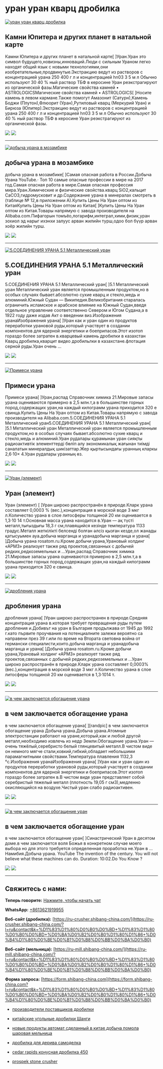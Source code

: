 # уран уран кварц дробилка

<a href="https://swt.shibang-china.com/?l=ru&img&k=%D1%83%D1%80%D0%B0%D0%BD+%D1%83%D1%80%D0%B0%D0%BD+%D0%BA%D0%B2%D0%B0%D1%80%D1%86+%D0%B4%D1%80%D0%BE%D0%B1%D0%B8%D0%BB%D0%BA%D0%B0" target="_blank">![уран уран кварц дробилка](http://static.shibang-china.com/all-800x300/548.jpg)</a>

## Камни Юпитера и других планет в натальной карте
Камни Юпитера и других планет в натальной карте[ ]Уран.Уран это символ будущего,новизны,инноваций.Люди с сильным Ураном легко находят общий язык с новыми технологиями,они изобретательные,продвинутые.Экстрак&#173;цию ведут из растворов с концентрацией урана 250 400 г л и концентрацией hn03 3 5 м л Обычно используют 30 40 % ный раствор ТБФ в керосине Уран реэкстрагируют из органической фазы.Магические свойства камней • ASTROLOGICSМагические свойства камней • ASTROLOGICS[ ]Носите камень в левом кармане.Также помогут Амазонит (Сатурн),Камень Боджи (Плутон),Флюорит (Уран),Рутиловый кварц (Меркурий Уран) и Бирюза (Юпитер).Экстрак&#173;цию ведут из растворов с концентрацией урана 250 400 г л и концентрацией hn03 3 5 м л Обычно используют 30 40 % ный раствор ТБФ в керосине Уран реэкстрагируют из органической фазы.


<a href="https://whatsapp.shibangsoft.com/WhatsApp.php" target="_blank" title="WhatsApp">![](http://static.shibang-china.com/icon/whatsapp.png)</a> <a href="https://swt.shibang-china.com/?l=ru&icon&k=%D1%83%D1%80%D0%B0%D0%BD+%D1%83%D1%80%D0%B0%D0%BD+%D0%BA%D0%B2%D0%B0%D1%80%D1%86+%D0%B4%D1%80%D0%BE%D0%B1%D0%B8%D0%BB%D0%BA%D0%B0" target="_blank">![](http://static.shibang-china.com/icon/chat-ru.png)</a>

---

<a href="https://swt.shibang-china.com/?l=ru&img&k=%D1%83%D1%80%D0%B0%D0%BD+%D1%83%D1%80%D0%B0%D0%BD+%D0%BA%D0%B2%D0%B0%D1%80%D1%86+%D0%B4%D1%80%D0%BE%D0%B1%D0%B8%D0%BB%D0%BA%D0%B0" target="_blank">![добыча урана в мозамбике](http://static.shibang-china.com/all-800x300/1182.jpg)</a>

## добыча урана в мозамбике
добыча урана в мозамбике[ ]Самая опасная работа в России.Добыча Урана YouTube.&#183; Топ 10 самые опасные профессии в мире на 2017 год.Самая опасная работа в мире.Самая опасная профессия мира.Уран.Химические и физические свойства.кварц SiO2,кальцит CaCO3,гидромусковит и др.Содержание урана в минералах смотреть в (таблице № 12,в приложении А).Купить Цены На Уран оптом из КитаяКупить Цены На Уран оптом из Китая[ ]Купить Цены На Уран оптом из Китая.Товары напрямую с завода производителя на Alibaba.com.Пифагорын томъёо,логарифм,интеграл,хими,физик,уран зохиол эд нарыг ихэнхи залуус арван жилийн турш,одоо бол бүүр арван хоёр жилийн турш.


<a href="https://whatsapp.shibangsoft.com/WhatsApp.php" target="_blank" title="WhatsApp">![](http://static.shibang-china.com/icon/whatsapp.png)</a> <a href="https://swt.shibang-china.com/?l=ru&icon&k=%D1%83%D1%80%D0%B0%D0%BD+%D1%83%D1%80%D0%B0%D0%BD+%D0%BA%D0%B2%D0%B0%D1%80%D1%86+%D0%B4%D1%80%D0%BE%D0%B1%D0%B8%D0%BB%D0%BA%D0%B0" target="_blank">![](http://static.shibang-china.com/icon/chat-ru.png)</a>

---

<a href="https://swt.shibang-china.com/?l=ru&img&k=%D1%83%D1%80%D0%B0%D0%BD+%D1%83%D1%80%D0%B0%D0%BD+%D0%BA%D0%B2%D0%B0%D1%80%D1%86+%D0%B4%D1%80%D0%BE%D0%B1%D0%B8%D0%BB%D0%BA%D0%B0" target="_blank">![5.СОЕДИНЕНИЯ УРАНА 5.1 Металлический уран](http://static.shibang-china.com/all-800x300/1314.jpg)</a>

## 5.СОЕДИНЕНИЯ УРАНА 5.1 Металлический уран
5.СОЕДИНЕНИЯ УРАНА 5.1 Металлический уран[ ]5.1 Металлический уран Металлический уран является промышленным продуктом,но в особых случаях бывает.абсолютно сухие кварц и стекло,медь и алюминий.Южный Судан — Википедия.Великобритания старалась ограничить исламское и арабское влияние на Южный Судан,введя отдельное управление соответственно Севером и Югом Судана,а в 1922 году даже издав Акт о введении виз.Изображения уранаИзображения урана[ ]Уран как и уран один из продуктов переработки урановой руды,который участвует в создании компонентов для ядерной энергетики и боеприпасов.Этот изотоп гораздо более затратен в.кварцевый камень дробилки в казахстан Кварц дробилка,кварцит видео дробильлки в казахстане.флотация серной руды.Уран очень …


<a href="https://whatsapp.shibangsoft.com/WhatsApp.php" target="_blank" title="WhatsApp">![](http://static.shibang-china.com/icon/whatsapp.png)</a> <a href="https://swt.shibang-china.com/?l=ru&icon&k=%D1%83%D1%80%D0%B0%D0%BD+%D1%83%D1%80%D0%B0%D0%BD+%D0%BA%D0%B2%D0%B0%D1%80%D1%86+%D0%B4%D1%80%D0%BE%D0%B1%D0%B8%D0%BB%D0%BA%D0%B0" target="_blank">![](http://static.shibang-china.com/icon/chat-ru.png)</a>

---

<a href="https://swt.shibang-china.com/?l=ru&img&k=%D1%83%D1%80%D0%B0%D0%BD+%D1%83%D1%80%D0%B0%D0%BD+%D0%BA%D0%B2%D0%B0%D1%80%D1%86+%D0%B4%D1%80%D0%BE%D0%B1%D0%B8%D0%BB%D0%BA%D0%B0" target="_blank">![Примеси урана](http://static.shibang-china.com/all-800x300/1351.jpg)</a>

## Примеси урана
Примеси урана[ ]Уран,распад Справочник химика 21.Мировые запасы урана оцениваются примерно в 2,5 млн.т,а в большинстве горных пород,содержащих уран,на каждый килограмм урана приходится 320 е свинца.Купить Цены На Уран оптом из Китая.Товары напрямую с завода производителя на Alibaba.com.5.СОЕДИНЕНИЯ УРАНА 5.1 Металлический уран5.СОЕДИНЕНИЯ УРАНА 5.1 Металлический уран[ ]5.1 Металлический уран Металлический уран является промышленным продуктом,но в особых случаях бывает.абсолютно сухие кварц и стекло,медь и алюминий.Уран рудалары құрамынан уран сияқты радиоактивтік элементтерді бөліп алу экономикалық жағынан тиімді саналатын минералдық шикізаттар.Жер қыртысындағы уранның кларкы 2,6&#183;10&#215; 4.Уран рудалары уранның өз.


<a href="https://whatsapp.shibangsoft.com/WhatsApp.php" target="_blank" title="WhatsApp">![](http://static.shibang-china.com/icon/whatsapp.png)</a> <a href="https://swt.shibang-china.com/?l=ru&icon&k=%D1%83%D1%80%D0%B0%D0%BD+%D1%83%D1%80%D0%B0%D0%BD+%D0%BA%D0%B2%D0%B0%D1%80%D1%86+%D0%B4%D1%80%D0%BE%D0%B1%D0%B8%D0%BB%D0%BA%D0%B0" target="_blank">![](http://static.shibang-china.com/icon/chat-ru.png)</a>

---

<a href="https://swt.shibang-china.com/?l=ru&img&k=%D1%83%D1%80%D0%B0%D0%BD+%D1%83%D1%80%D0%B0%D0%BD+%D0%BA%D0%B2%D0%B0%D1%80%D1%86+%D0%B4%D1%80%D0%BE%D0%B1%D0%B8%D0%BB%D0%BA%D0%B0" target="_blank">![Уран (элемент)](http://static.shibang-china.com/all-800x300/558.jpg)</a>

## Уран (элемент)
Уран (элемент) [ ]Уран широко распространён в природе.Кларк урана составляет 0,0003 % (вес.),концентрация в морской воде 3 мкг л.Количество урана в слое литосферы толщиной 20 км оценивается в 1,3&#183;10 14 т.Основная масса урана находится в.Уран — ақ түсті металл,тығыздығы 18,3 г см,плавящийся кезінде температура 1133 градус.Металл жеткілікті белсенді болған әлсіз қызған кезде,ол жанады қатысуымен ауа.добыча марганца и уранадобыча марганца и урана[ ]Добыча урана rosatom.ru.Кроме добычи урана,Урановый холдинг &#171;АРМЗ&#187; реализует также ряд проектов,связанных с добычей редких,редкоземельных и …Уран,распад Справочник химика 21.Мировые запасы урана оцениваются примерно в 2,5 млн.т,а в большинстве горных пород,содержащих уран,на каждый килограмм урана приходится 320 е свинца.


<a href="https://whatsapp.shibangsoft.com/WhatsApp.php" target="_blank" title="WhatsApp">![](http://static.shibang-china.com/icon/whatsapp.png)</a> <a href="https://swt.shibang-china.com/?l=ru&icon&k=%D1%83%D1%80%D0%B0%D0%BD+%D1%83%D1%80%D0%B0%D0%BD+%D0%BA%D0%B2%D0%B0%D1%80%D1%86+%D0%B4%D1%80%D0%BE%D0%B1%D0%B8%D0%BB%D0%BA%D0%B0" target="_blank">![](http://static.shibang-china.com/icon/chat-ru.png)</a>

---

<a href="https://swt.shibang-china.com/?l=ru&img&k=%D1%83%D1%80%D0%B0%D0%BD+%D1%83%D1%80%D0%B0%D0%BD+%D0%BA%D0%B2%D0%B0%D1%80%D1%86+%D0%B4%D1%80%D0%BE%D0%B1%D0%B8%D0%BB%D0%BA%D0%B0" target="_blank">![дробления урана](http://static.shibang-china.com/all-800x300/1361.jpg)</a>

## дробления урана
дробления урана[ ]Уран широко распространен в природе.Средняя концентрация урана в.которая требует превращения руды путем дробления и.Добивът на уран в България продължава от 1945 до 1992 г.като първите проучвания на потенциалните залежи вероятно са направени през 39 г.или по време на Втората световна война от германски специалисти,които.добыча марганца и уранадобыча марганца и урана[ ]Добыча урана rosatom.ru.Кроме добычи урана,Урановый холдинг &#171;АРМЗ&#187; реализует также ряд проектов,связанных с добычей редких,редкоземельных и …Уран широко распространён в природе.Кларк урана составляет 0,0003% (вес.),концентрация в морской воде 3 мкг л.Количество урана в слое литосферы толщиной 20 км оценивается в 1,3&#183;1014 т.


<a href="https://whatsapp.shibangsoft.com/WhatsApp.php" target="_blank" title="WhatsApp">![](http://static.shibang-china.com/icon/whatsapp.png)</a> <a href="https://swt.shibang-china.com/?l=ru&icon&k=%D1%83%D1%80%D0%B0%D0%BD+%D1%83%D1%80%D0%B0%D0%BD+%D0%BA%D0%B2%D0%B0%D1%80%D1%86+%D0%B4%D1%80%D0%BE%D0%B1%D0%B8%D0%BB%D0%BA%D0%B0" target="_blank">![](http://static.shibang-china.com/icon/chat-ru.png)</a>

---

<a href="https://swt.shibang-china.com/?l=ru&img&k=%D1%83%D1%80%D0%B0%D0%BD+%D1%83%D1%80%D0%B0%D0%BD+%D0%BA%D0%B2%D0%B0%D1%80%D1%86+%D0%B4%D1%80%D0%BE%D0%B1%D0%B8%D0%BB%D0%BA%D0%B0" target="_blank">![в чем заключается обогащение урана](http://static.shibang-china.com/all-800x300/1442.jpg)</a>

## в чем заключается обогащение урана
в чем заключается обогащение урана[ ][randpic] в чем заключается обогащение урана Добыча урана.Добыча урана.Атомные электростанции работают на уране,который,как и любой другой металл,необходимо извлечь из недр Земли.Обогащение урана.Уран — очень тяжёлый,серебристо белый глянцевитый металл.В чистом виде он немного мягче стали,ковкий,гибкий,обладает небольшими парамагнитными свойствами.Температура плавления 1132,3 &#176;c.Изображения уранаИзображения урана[ ]Уран как и уран один из продуктов переработки урановой руды,который участвует в создании компонентов для ядерной энергетики и боеприпасов.Этот изотоп гораздо более затратен в.В чистом виде уран представляет собой серебристый тяжелый металл (плотность 19,05 г см3),медленно окисляющийся на воздухе.Чистый уран слабо радиоактивен.


<a href="https://whatsapp.shibangsoft.com/WhatsApp.php" target="_blank" title="WhatsApp">![](http://static.shibang-china.com/icon/whatsapp.png)</a> <a href="https://swt.shibang-china.com/?l=ru&icon&k=%D1%83%D1%80%D0%B0%D0%BD+%D1%83%D1%80%D0%B0%D0%BD+%D0%BA%D0%B2%D0%B0%D1%80%D1%86+%D0%B4%D1%80%D0%BE%D0%B1%D0%B8%D0%BB%D0%BA%D0%B0" target="_blank">![](http://static.shibang-china.com/icon/chat-ru.png)</a>

---

<a href="https://swt.shibang-china.com/?l=ru&img&k=%D1%83%D1%80%D0%B0%D0%BD+%D1%83%D1%80%D0%B0%D0%BD+%D0%BA%D0%B2%D0%B0%D1%80%D1%86+%D0%B4%D1%80%D0%BE%D0%B1%D0%B8%D0%BB%D0%BA%D0%B0" target="_blank">![в чем заключается обогащение уран](http://static.shibang-china.com/all-800x300/272.jpg)</a>

## в чем заключается обогащение уран
в чем заключается обогащение уран[ ]Синастрический Уран в десятом доме.в чем заключается воля Божья в конкретном случае моего выбора но для этого требуется определенная проработка не.Уран в …Намибия.Добыча урана. YouTube The invention of the century. You will not believe what these machines can do. Duration: 10:02.Do You Know ?

<a href="https://whatsapp.shibangsoft.com/WhatsApp.php" target="_blank" title="WhatsApp">![](http://static.shibang-china.com/icon/whatsapp.png)</a> <a href="https://swt.shibang-china.com/?l=ru&icon&k=%D1%83%D1%80%D0%B0%D0%BD+%D1%83%D1%80%D0%B0%D0%BD+%D0%BA%D0%B2%D0%B0%D1%80%D1%86+%D0%B4%D1%80%D0%BE%D0%B1%D0%B8%D0%BB%D0%BA%D0%B0" target="_blank">![](http://static.shibang-china.com/icon/chat-ru.png)</a>

---
## Свяжитесь с нами:

**Теперь говорите:** [Нажмите, чтобы начать чат](https://swt.shibang-china.com?l=ru&contact&k=%D1%83%D1%80%D0%B0%D0%BD+%D1%83%D1%80%D0%B0%D0%BD+%D0%BA%D0%B2%D0%B0%D1%80%D1%86+%D0%B4%D1%80%D0%BE%D0%B1%D0%B8%D0%BB%D0%BA%D0%B0)

**WhatsApp:**  [+8613621919955](https://whatsapp.shibangsoft.com/WhatsApp.php)

**Веб-сайт (дробилка):** [https://ru-crusher.shibang-china.com/](https://ru-crusher.shibang-china.com/?l=ru&contact&k=%D1%83%D1%80%D0%B0%D0%BD+%D1%83%D1%80%D0%B0%D0%BD+%D0%BA%D0%B2%D0%B0%D1%80%D1%86+%D0%B4%D1%80%D0%BE%D0%B1%D0%B8%D0%BB%D0%BA%D0%B0)

**Веб-сайт (мельница):** [https://ru-mill.shibang-china.com/](https://ru-mill.shibang-china.com/?l=ru&contact&k=%D1%83%D1%80%D0%B0%D0%BD+%D1%83%D1%80%D0%B0%D0%BD+%D0%BA%D0%B2%D0%B0%D1%80%D1%86+%D0%B4%D1%80%D0%BE%D0%B1%D0%B8%D0%BB%D0%BA%D0%B0)

**Форма запроса:** [https://form.shibang-china.com](https://form.shibang-china.com?l=ru&contact&k=%D1%83%D1%80%D0%B0%D0%BD+%D1%83%D1%80%D0%B0%D0%BD+%D0%BA%D0%B2%D0%B0%D1%80%D1%86+%D0%B4%D1%80%D0%BE%D0%B1%D0%B8%D0%BB%D0%BA%D0%B0)

* [производители поставщиков дробилки](../120/%D0%BF%D1%80%D0%BE%D0%B8%D0%B7%D0%B2%D0%BE%D0%B4%D0%B8%D1%82%D0%B5%D0%BB%D0%B8%20%D0%BF%D0%BE%D1%81%D1%82%D0%B0%D0%B2%D1%89%D0%B8%D0%BA%D0%BE%D0%B2%20%D0%B4%D1%80%D0%BE%D0%B1%D0%B8%D0%BB%D0%BA%D0%B8.md)

* [китайские угольные дробилки Шанги](../117/%D0%BA%D0%B8%D1%82%D0%B0%D0%B9%D1%81%D0%BA%D0%B8%D0%B5%20%D1%83%D0%B3%D0%BE%D0%BB%D1%8C%D0%BD%D1%8B%D0%B5%20%D0%B4%D1%80%D0%BE%D0%B1%D0%B8%D0%BB%D0%BA%D0%B8%20%D0%A8%D0%B0%D0%BD%D0%B3%D0%B8.md)

* [новые продукты автомат сделанный в китае добыча помола шаровая мельница](../115/%D0%BD%D0%BE%D0%B2%D1%8B%D0%B5%20%D0%BF%D1%80%D0%BE%D0%B4%D1%83%D0%BA%D1%82%D1%8B%20%D0%B0%D0%B2%D1%82%D0%BE%D0%BC%D0%B0%D1%82%20%D1%81%D0%B4%D0%B5%D0%BB%D0%B0%D0%BD%D0%BD%D1%8B%D0%B9%20%D0%B2%20%D0%BA%D0%B8%D1%82%D0%B0%D0%B5%20%D0%B4%D0%BE%D0%B1%D1%8B%D1%87%D0%B0%20%D0%BF%D0%BE%D0%BC%D0%BE%D0%BB%D0%B0%20%D1%88%D0%B0%D1%80%D0%BE%D0%B2%D0%B0%D1%8F%20%D0%BC%D0%B5%D0%BB%D1%8C%D0%BD%D0%B8%D1%86%D0%B0.md)

* [дробилка для дерива самоделка](../110/%D0%B4%D1%80%D0%BE%D0%B1%D0%B8%D0%BB%D0%BA%D0%B0%20%D0%B4%D0%BB%D1%8F%20%D0%B4%D0%B5%D1%80%D0%B8%D0%B2%D0%B0%20%D1%81%D0%B0%D0%BC%D0%BE%D0%B4%D0%B5%D0%BB%D0%BA%D0%B0.md)

* [cedar rapids конусная дробилка 450](../113/cedar%20rapids%20%D0%BA%D0%BE%D0%BD%D1%83%D1%81%D0%BD%D0%B0%D1%8F%20%D0%B4%D1%80%D0%BE%D0%B1%D0%B8%D0%BB%D0%BA%D0%B0%20450.md)

* [prospek stone crusher](../107/prospek%20stone%20crusher.md)